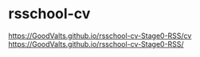# rsschool-cv
https://GoodValts.github.io/rsschool-cv-Stage0-RSS/cv
https://GoodValts.github.io/rsschool-cv-Stage0-RSS/